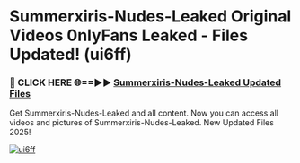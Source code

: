 # Summerxiris-Nudes-Leaked Original Videos 0nlyFans Leaked - Files Updated! (ui6ff)

<h3>🔴 CLICK HERE 🌐==►► <a href="https://tinyurl.com/yc6ubb5a" rel="nofollow">Summerxiris-Nudes-Leaked Updated Files</a></h3>

Get Summerxiris-Nudes-Leaked and all content. Now you can access all videos and pictures of Summerxiris-Nudes-Leaked. New Updated Files 2025!

[![ui6ff](https://i.imgur.com/7eu0CRL.gif)](https://tinyurl.com/yc6ubb5a)
